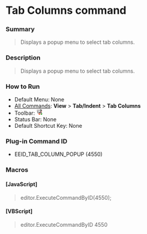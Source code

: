 # Tab Columns command

### Summary

> Displays a popup menu to select tab columns.

### Description

> Displays a popup menu to select tab columns.

### How to Run

- Default Menu: None
- [All Commands](../tools/all_commands): **View** \> **Tab/Indent** \> **Tab Columns**
- Toolbar:
![](../../images/tab_column24x16.gif)
- Status Bar: None
- Default Shortcut Key: None

### Plug-in Command ID

- EEID\_TAB\_COLUMN\_POPUP (4550)

### Macros

#### \[JavaScript\]

> editor.ExecuteCommandByID(4550);

#### \[VBScript\]

> editor.ExecuteCommandByID 4550

